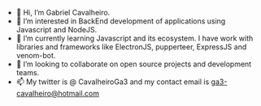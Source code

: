 - 👋 Hi, I’m Gabriel Cavalheiro.
- 👀 I’m interested in BackEnd development of applications using Javascript and NodeJS.
- 🌱 I’m currently learning Javascript and its ecosystem. I have work with libraries and frameworks like ElectronJS, pupperteer, ExpressJS and venom-bot.
- 💞️ I’m looking to collaborate on open source projects and development teams.
- 📫 My twitter is @ CavalheiroGa3 and my contact email is ga3-cavalheiro@hotmail.com

<!---
CavalheiroDev/CavalheiroDev is a ✨ special ✨ repository because its `README.md` (this file) appears on your GitHub profile.
You can click the Preview link to take a look at your changes.
--->
